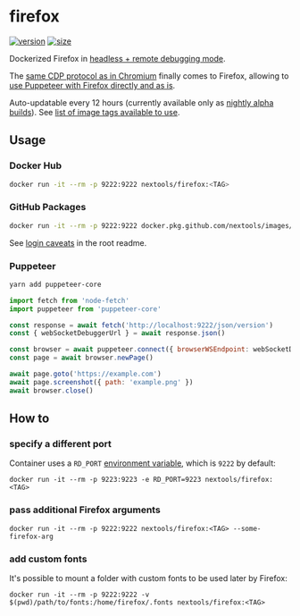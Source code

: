 # firefox

[![version](https://flat.badgen.net/badge/version/88.0a1/blue)](https://www.mozilla.org/en-US/firefox/releases/) [![size](https://flat.badgen.net/badge/size/152M/blue)](https://hub.docker.com/repository/docker/nextools/firefox/tags)

Dockerized Firefox in [headless + remote debugging mode](https://wiki.mozilla.org/Remote).

The [same CDP protocol as in Chromium](https://wiki.mozilla.org/Remote) finally comes to Firefox, allowing to [use Puppeteer with Firefox directly and as is](https://github.com/puppeteer/puppeteer/issues/5397). 

Auto-updatable every 12 hours (currently available only as [nightly alpha builds](https://launchpad.net/~ubuntu-mozilla-daily/+archive/ubuntu/ppa)). See [list of image tags available to use](https://hub.docker.com/repository/docker/nextools/firefox/tags).

## Usage

### Docker Hub

```sh
docker run -it --rm -p 9222:9222 nextools/firefox:<TAG>
```

### GitHub Packages

```sh
docker run -it --rm -p 9222:9222 docker.pkg.github.com/nextools/images/firefox:<TAG>
```

See [login caveats](../readme.md#github-packages) in the root readme.

### Puppeteer

```sh
yarn add puppeteer-core
```

```js
import fetch from 'node-fetch'
import puppeteer from 'puppeteer-core'

const response = await fetch('http://localhost:9222/json/version')
const { webSocketDebuggerUrl } = await response.json()

const browser = await puppeteer.connect({ browserWSEndpoint: webSocketDebuggerUrl })
const page = await browser.newPage()

await page.goto('https://example.com')
await page.screenshot({ path: 'example.png' })
await browser.close()
```

## How to

### specify a different port

Container uses a `RD_PORT` [environment variable](https://docs.docker.com/engine/reference/commandline/run/#set-environment-variables--e---env---env-file), which is `9222` by default:

```
docker run -it --rm -p 9223:9223 -e RD_PORT=9223 nextools/firefox:<TAG>
```

### pass additional Firefox arguments

```
docker run -it --rm -p 9222:9222 nextools/firefox:<TAG> --some-firefox-arg
```

### add custom fonts

It's possible to mount a folder with custom fonts to be used later by Firefox: 

```
docker run -it --rm -p 9222:9222 -v $(pwd)/path/to/fonts:/home/firefox/.fonts nextools/firefox:<TAG>
```
